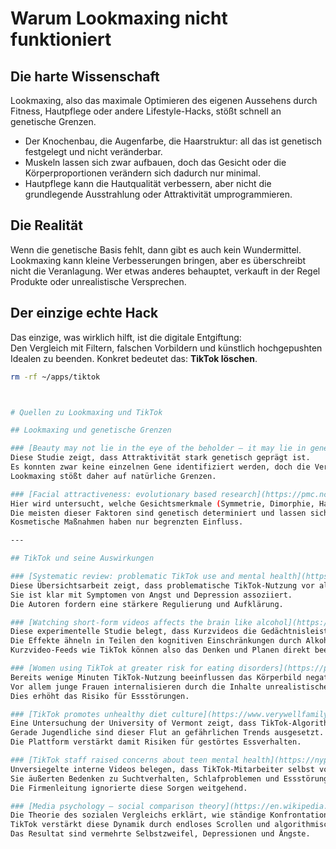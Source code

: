 # Warum Lookmaxing nicht funktioniert

## Die harte Wissenschaft
Lookmaxing, also das maximale Optimieren des eigenen Aussehens durch Fitness, Hautpflege oder andere Lifestyle-Hacks, stößt schnell an genetische Grenzen.  

- Der Knochenbau, die Augenfarbe, die Haarstruktur: all das ist genetisch festgelegt und nicht veränderbar.  
- Muskeln lassen sich zwar aufbauen, doch das Gesicht oder die Körperproportionen verändern sich dadurch nur minimal.  
- Hautpflege kann die Hautqualität verbessern, aber nicht die grundlegende Ausstrahlung oder Attraktivität umprogrammieren.  

## Die Realität
Wenn die genetische Basis fehlt, dann gibt es auch kein Wundermittel. Lookmaxing kann kleine Verbesserungen bringen, aber es überschreibt nicht die Veranlagung. Wer etwas anderes behauptet, verkauft in der Regel Produkte oder unrealistische Versprechen.  

## Der einzige echte Hack
Das einzige, was wirklich hilft, ist die digitale Entgiftung:  
Den Vergleich mit Filtern, falschen Vorbildern und künstlich hochgepushten Idealen zu beenden. Konkret bedeutet das: **TikTok löschen**.  

```bash
rm -rf ~/apps/tiktok



# Quellen zu Lookmaxing und TikTok

## Lookmaxing und genetische Grenzen

### [Beauty may not lie in the eye of the beholder – it may lie in genetics](https://www.technologynetworks.com/genomics/news/beauty-may-not-lie-in-the-eye-of-the-beholder-it-may-lie-in-genetics-317717?utm_source=chatgpt.com)  
Diese Studie zeigt, dass Attraktivität stark genetisch geprägt ist.  
Es konnten zwar keine einzelnen Gene identifiziert werden, doch die Veranlagung bestimmt maßgeblich, wie Menschen als schön wahrgenommen werden.  
Lookmaxing stößt daher auf natürliche Grenzen.  

### [Facial attractiveness: evolutionary based research](https://pmc.ncbi.nlm.nih.gov/articles/PMC3130383/?utm_source=chatgpt.com)  
Hier wird untersucht, welche Gesichtsmerkmale (Symmetrie, Dimorphie, Hautqualität) Attraktivität beeinflussen.  
Die meisten dieser Faktoren sind genetisch determiniert und lassen sich nicht dauerhaft verändern.  
Kosmetische Maßnahmen haben nur begrenzten Einfluss.  

---

## TikTok und seine Auswirkungen

### [Systematic review: problematic TikTok use and mental health](https://arxiv.org/abs/2404.15457?utm_source=chatgpt.com)  
Diese Übersichtsarbeit zeigt, dass problematische TikTok-Nutzung vor allem junge Menschen betrifft.  
Sie ist klar mit Symptomen von Angst und Depression assoziiert.  
Die Autoren fordern eine stärkere Regulierung und Aufklärung.  

### [Watching short-form videos affects the brain like alcohol](https://www.news.com.au/lifestyle/health/watching-shortform-videos-affects-brain-like-alcohol-study-finds/news-story/76955958bd51b20ace6be9c31fa27823?utm_source=chatgpt.com)  
Diese experimentelle Studie belegt, dass Kurzvideos die Gedächtnisleistung verschlechtern.  
Die Effekte ähneln in Teilen den kognitiven Einschränkungen durch Alkohol.  
Kurzvideo-Feeds wie TikTok können also das Denken und Planen direkt beeinträchtigen.  

### [Women using TikTok at greater risk for eating disorders](https://people.com/women-using-tiktok-at-greater-risk-for-developing-eating-disorder-study-8692704?utm_source=chatgpt.com)  
Bereits wenige Minuten TikTok-Nutzung beeinflussen das Körperbild negativ.  
Vor allem junge Frauen internalisieren durch die Inhalte unrealistische Schlankheitsideale.  
Dies erhöht das Risiko für Essstörungen.  

### [TikTok promotes unhealthy diet culture](https://www.verywellfamily.com/study-says-tiktok-promotes-unhealthy-diet-culture-6826023?utm_source=chatgpt.com)  
Eine Untersuchung der University of Vermont zeigt, dass TikTok-Algorithmen ungesunde Diätinhalte verstärken.  
Gerade Jugendliche sind dieser Flut an gefährlichen Trends ausgesetzt.  
Die Plattform verstärkt damit Risiken für gestörtes Essverhalten.  

### [TikTok staff raised concerns about teen mental health](https://nypost.com/2025/08/21/business/unsealed-video-shows-tiktok-staffers-raised-concerns-about-impact-on-teens-mental-health-keeps-me-up-at-night/?utm_source=chatgpt.com)  
Unversiegelte interne Videos belegen, dass TikTok-Mitarbeiter selbst vor mentalen Risiken gewarnt haben.  
Sie äußerten Bedenken zu Suchtverhalten, Schlafproblemen und Essstörungen bei Jugendlichen.  
Die Firmenleitung ignorierte diese Sorgen weitgehend.  

### [Media psychology – social comparison theory](https://en.wikipedia.org/wiki/Media_psychology?utm_source=chatgpt.com)  
Die Theorie des sozialen Vergleichs erklärt, wie ständige Konfrontation mit idealisierten Bildern das Selbstwertgefühl schwächt.  
TikTok verstärkt diese Dynamik durch endloses Scrollen und algorithmische Verstärkung von Influencern.  
Das Resultat sind vermehrte Selbstzweifel, Depressionen und Ängste.  
